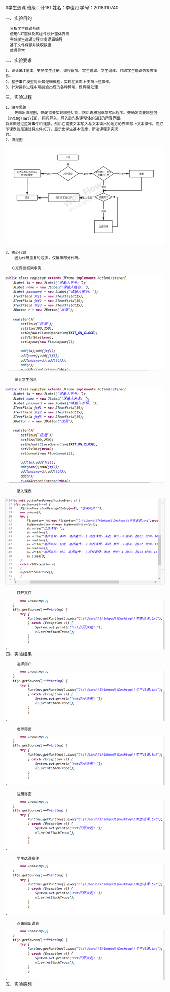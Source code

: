 #学生选课
班级：计181   姓名：李佳润   学号：2018310740

一、实验目的

      分析学生选课系统
      使用GUI窗体及其组件设计窗体界面
      完成学生选课过程业务逻辑编程
      基于文件保存并读取数据
      处理异常
二、实验要求

    1、设计GUI窗体，支持学生注册、课程新加、学生选课、学生退课、打印学生选课列表等操作。
    2、基于事件模型对业务逻辑编程，实现在界面上支持上述操作。
    3、针对操作过程中可能会出现的各种异常，做异常处理

三、实验过程

    1、编写思路
        先画出流程图，确定需要实现哪些功能，然后再根据框架写出程序。先确定需要哪些包（swing\awt\IO），将包导入，导入后先构建整体的GUI的所有界面，         
    将界面通过监听事件相连接。然后在需要文本写入与文本读出的地方的界面写上文本操作。而打印课表则是通过将文件打开，显示出学生基本信息、所选课程来实现
    的。
    2、流程图
       
 ![image](https://github.com/Li-dashen/xueshengxuanke/blob/master/%E6%9C%AA%E5%91%BD%E5%90%8D%E6%96%87%E4%BB%B6.png)

    3、核心代码
        因为代码重复的过多，仅展示部分代码。
       
       GUI界面框架事例
![image](https://github.com/Li-dashen/xueshengxuanke/blob/master/GUI%E7%95%8C%E9%9D%A2%E6%A1%86%E6%9E%B6.png)
  
        录入学生信息
![image](https://github.com/Li-dashen/xueshengxuanke/blob/master/GUI%E7%95%8C%E9%9D%A2%E6%A1%86%E6%9E%B6.png)

         录入课表
  ![image](https://github.com/Li-dashen/xueshengxuanke/blob/master/%E5%BD%95%E5%85%A5%E8%AF%BE%E8%A1%A8.png)
  
         打开文件
  ![image](https://github.com/Li-dashen/xueshengxuanke/blob/master/%E6%89%93%E5%BC%80%E6%96%87%E4%BB%B6.png)
四、实验结果
       
         选择用户
  ![image](https://github.com/Li-dashen/xueshengxuanke/blob/master/%E6%89%93%E5%BC%80%E6%96%87%E4%BB%B6.png)
         
         老师界面
   ![image](https://github.com/Li-dashen/xueshengxuanke/blob/master/%E6%89%93%E5%BC%80%E6%96%87%E4%BB%B6.png)
  
         注册界面
  ![image](https://github.com/Li-dashen/xueshengxuanke/blob/master/%E6%89%93%E5%BC%80%E6%96%87%E4%BB%B6.png)
         
         学生选课操作
  ![image](https://github.com/Li-dashen/xueshengxuanke/blob/master/%E6%89%93%E5%BC%80%E6%96%87%E4%BB%B6.png)        
         
         点击输出课表
 ![image](https://github.com/Li-dashen/xueshengxuanke/blob/master/%E6%89%93%E5%BC%80%E6%96%87%E4%BB%B6.png)
五、实验感想

